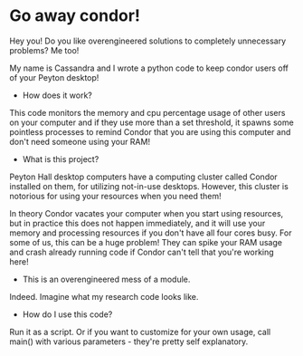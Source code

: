 # Go away condor!

Hey you! Do you like overengineered solutions to completely unnecessary problems? Me too!

My name is Cassandra and I wrote a python code to keep condor users off of your Peyton desktop!


  - How does it work?
  
This code monitors the memory and cpu percentage usage of other users on your computer and if they use more than a set threshold, it spawns some pointless processes to remind Condor that you are using this computer and don't need someone using your RAM!

  - What is this project?
  
Peyton Hall desktop computers have a computing cluster called Condor installed on them, for utilizing not-in-use desktops. However, this cluster is notorious for using your resources when you need them! 

In theory Condor vacates your computer when you start using resources, but in practice this does not happen immediately, and it will use your memory and processing resources if you don't have all four cores busy. For some of us, this can be a huge problem! They can spike your RAM usage and crash already running code if Condor can't tell that you're working here! 

  - This is an overengineered mess of a module.
  
Indeed. Imagine what my research code looks like.

  - How do I use this code?

Run it as a script. Or if you want to customize for your own usage, call main() with various parameters - they're pretty self explanatory.

